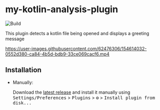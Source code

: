 # my-kotlin-analysis-plugin

![Build](https://github.com/muldrik/my-kotlin-analysis-plugin/workflows/Build/badge.svg)

<!-- Plugin description -->
This plugin detects a kotlin file being opened and displays a greeting message
<!-- Plugin description end -->


https://user-images.githubusercontent.com/62476306/154614032-0552d380-ca84-4b5d-bdb9-33ce069cacf6.mp4

## Installation

  
- Manually:

  Download the [latest release](https://github.com/muldrik/my-kotlin-analysis-plugin/releases/latest) and install it manually using
  <kbd>Settings/Preferences</kbd> > <kbd>Plugins</kbd> > <kbd>⚙️</kbd> > <kbd>Install plugin from disk...</kbd>

